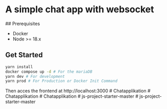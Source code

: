 # A simple chat app with websocket

## Prerequisites
- Docker
- Node >= 18.x

## Get Started
```bash
yarn install
docker compose up -d # For the mariaDB
yarn dev # For development
yarn prod # For Production or Docker Init Command
```
Then acces the frontend at http://localhost:3000
#   C h a t a p p l i k a t i o n  
 #   C h a t a p p l i k a t i o n  
 #   C h a t a p p l i k a t i o n  
 #   j s - p r o j e c t - s t a r t e r - m a s t e r  
 #   j s - p r o j e c t - s t a r t e r - m a s t e r  
 